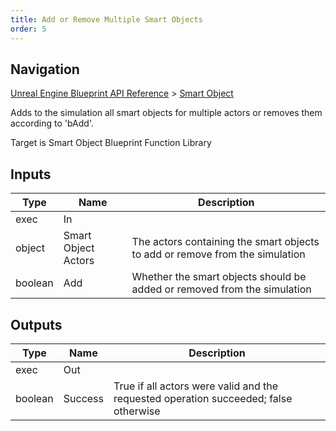 ```yaml
---
title: Add or Remove Multiple Smart Objects
order: 5
---
```

## Navigation

[Unreal Engine Blueprint API Reference](https://dev.epicgames.com/documentation/en-us/unreal-engine/BlueprintAPI) > [Smart Object](https://dev.epicgames.com/documentation/en-us/unreal-engine/BlueprintAPI/SmartObject)

Adds to the simulation all smart objects for multiple actors or removes them according to 'bAdd'.

Target is Smart Object Blueprint Function Library

## Inputs

| Type | Name | Description |
| --- | --- | --- |
| exec | In |  |
| object | Smart Object Actors | The actors containing the smart objects to add or remove from the simulation |
| boolean | Add | Whether the smart objects should be added or removed from the simulation |

## Outputs

| Type | Name | Description |
| --- | --- | --- |
| exec | Out |  |
| boolean | Success | True if all actors were valid and the requested operation succeeded; false otherwise |
